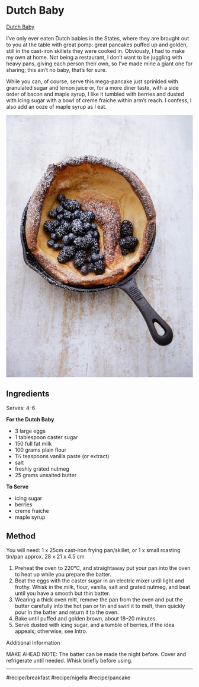 # Dutch Baby
[Dutch Baby](http://www.nigella.com/recipes/dutch-baby)

I’ve only ever eaten Dutch babies in the States, where they are brought out to you at the table with great pomp: great pancakes puffed up and golden, still in the cast-iron skillets they were cooked in. Obviously, I had to make my own at home. Not being a restaurant, I don’t want to be juggling with heavy pans, giving each person their own, so I’ve made mine a giant one for sharing; this ain’t no baby, that’s for sure.

While you can, of course, serve this mega-pancake just sprinkled with granulated sugar and lemon juice or, for a more diner taste, with a side order of bacon and maple syrup, I like it tumbled with berries and dusted with icing sugar with a bowl of creme fraiche within arm’s reach. I confess, I also add an ooze of maple syrup as I eat.

![](assets/dutch-baby-56ce346617db0.jpg)

## Ingredients
Serves: 4-6

**For the Dutch Baby**

* 3 large eggs
* 1 tablespoon caster sugar
* 150 full fat milk
* 100 grams plain flour
* 1½ teaspoons vanilla paste (or extract)
* salt
* freshly grated nutmeg
* 25 grams unsalted butter

**To Serve**

* icing sugar
* berries
* creme fraiche
* maple syrup

## Method
You will need: 1 x 25cm cast-iron frying pan/skillet, or 1 x small roasting tin/pan approx. 28 x 21 x 4.5 cm

1. Preheat the oven to 220°C, and straightaway put your pan into the oven to heat up while you prepare the batter.
2. Beat the eggs with the caster sugar in an electric mixer until light and frothy. Whisk in the milk, flour, vanilla, salt and grated nutmeg, and beat until you have a smooth but thin batter.
3. Wearing a thick oven mitt, remove the pan from the oven and put the butter carefully into the hot pan or tin and swirl it to melt, then quickly pour in the batter and return it to the oven.
4. Bake until puffed and golden brown, about 18–20 minutes.
5. Serve dusted with icing sugar, and a tumble of berries, if the idea appeals; otherwise, see Intro.

Additional Information

MAKE AHEAD NOTE: The batter can be made the night before. Cover and refrigerate until needed. Whisk briefly before using.
- - - -
#recipe/breakfast #recipe/nigella #recipe/pancake